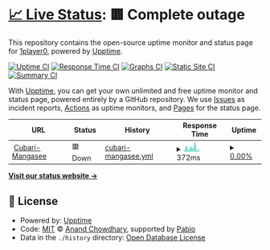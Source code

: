 # [📈 Live Status](https://1player0.github.io/upptimemon): <!--live status--> **🟥 Complete outage**

This repository contains the open-source uptime monitor and status page for [1player0](https://1player0.github.io/upptimemon), powered by [Upptime](https://github.com/upptime/upptime).

[![Uptime CI](https://github.com/1player0/upptimemon/workflows/Uptime%20CI/badge.svg)](https://github.com/1player0/upptimemon/actions?query=workflow%3A%22Uptime+CI%22)
[![Response Time CI](https://github.com/1player0/upptimemon/workflows/Response%20Time%20CI/badge.svg)](https://github.com/1player0/upptimemon/actions?query=workflow%3A%22Response+Time+CI%22)
[![Graphs CI](https://github.com/1player0/upptimemon/workflows/Graphs%20CI/badge.svg)](https://github.com/1player0/upptimemon/actions?query=workflow%3A%22Graphs+CI%22)
[![Static Site CI](https://github.com/1player0/upptimemon/workflows/Static%20Site%20CI/badge.svg)](https://github.com/1player0/upptimemon/actions?query=workflow%3A%22Static+Site+CI%22)
[![Summary CI](https://github.com/1player0/upptimemon/workflows/Summary%20CI/badge.svg)](https://github.com/1player0/upptimemon/actions?query=workflow%3A%22Summary+CI%22)

With [Upptime](https://upptime.js.org), you can get your own unlimited and free uptime monitor and status page, powered entirely by a GitHub repository. We use [Issues](https://github.com/1player0/upptimemon/issues) as incident reports, [Actions](https://github.com/1player0/upptimemon/actions) as uptime monitors, and [Pages](https://1player0.github.io/upptimemon) for the status page.

<!--start: status pages-->
<!-- This summary is generated by Upptime (https://github.com/upptime/upptime) -->
<!-- Do not edit this manually, your changes will be overwritten -->
<!-- prettier-ignore -->
| URL | Status | History | Response Time | Uptime |
| --- | ------ | ------- | ------------- | ------ |
| <img alt="" src="https://icons.duckduckgo.com/ip3/cubari.moe.ico" height="13"> [Cubari-Mangasee](https://cubari.moe/read/mangasee) | 🟥 Down | [cubari-mangasee.yml](https://github.com/1player0/upptimemon/commits/HEAD/history/cubari-mangasee.yml) | <details><summary><img alt="Response time graph" src="./graphs/cubari-mangasee/response-time-week.png" height="20"> 372ms</summary><br><a href="https://1player0.github.io/upptimemon/history/cubari-mangasee"><img alt="Response time 312" src="https://img.shields.io/endpoint?url=https%3A%2F%2Fraw.githubusercontent.com%2F1player0%2Fupptimemon%2FHEAD%2Fapi%2Fcubari-mangasee%2Fresponse-time.json"></a><br><a href="https://1player0.github.io/upptimemon/history/cubari-mangasee"><img alt="24-hour response time 280" src="https://img.shields.io/endpoint?url=https%3A%2F%2Fraw.githubusercontent.com%2F1player0%2Fupptimemon%2FHEAD%2Fapi%2Fcubari-mangasee%2Fresponse-time-day.json"></a><br><a href="https://1player0.github.io/upptimemon/history/cubari-mangasee"><img alt="7-day response time 372" src="https://img.shields.io/endpoint?url=https%3A%2F%2Fraw.githubusercontent.com%2F1player0%2Fupptimemon%2FHEAD%2Fapi%2Fcubari-mangasee%2Fresponse-time-week.json"></a><br><a href="https://1player0.github.io/upptimemon/history/cubari-mangasee"><img alt="30-day response time 336" src="https://img.shields.io/endpoint?url=https%3A%2F%2Fraw.githubusercontent.com%2F1player0%2Fupptimemon%2FHEAD%2Fapi%2Fcubari-mangasee%2Fresponse-time-month.json"></a><br><a href="https://1player0.github.io/upptimemon/history/cubari-mangasee"><img alt="1-year response time 312" src="https://img.shields.io/endpoint?url=https%3A%2F%2Fraw.githubusercontent.com%2F1player0%2Fupptimemon%2FHEAD%2Fapi%2Fcubari-mangasee%2Fresponse-time-year.json"></a></details> | <details><summary><a href="https://1player0.github.io/upptimemon/history/cubari-mangasee">0.00%</a></summary><a href="https://1player0.github.io/upptimemon/history/cubari-mangasee"><img alt="All-time uptime 0.00%" src="https://img.shields.io/endpoint?url=https%3A%2F%2Fraw.githubusercontent.com%2F1player0%2Fupptimemon%2FHEAD%2Fapi%2Fcubari-mangasee%2Fuptime.json"></a><br><a href="https://1player0.github.io/upptimemon/history/cubari-mangasee"><img alt="24-hour uptime 0.00%" src="https://img.shields.io/endpoint?url=https%3A%2F%2Fraw.githubusercontent.com%2F1player0%2Fupptimemon%2FHEAD%2Fapi%2Fcubari-mangasee%2Fuptime-day.json"></a><br><a href="https://1player0.github.io/upptimemon/history/cubari-mangasee"><img alt="7-day uptime 0.00%" src="https://img.shields.io/endpoint?url=https%3A%2F%2Fraw.githubusercontent.com%2F1player0%2Fupptimemon%2FHEAD%2Fapi%2Fcubari-mangasee%2Fuptime-week.json"></a><br><a href="https://1player0.github.io/upptimemon/history/cubari-mangasee"><img alt="30-day uptime 0.00%" src="https://img.shields.io/endpoint?url=https%3A%2F%2Fraw.githubusercontent.com%2F1player0%2Fupptimemon%2FHEAD%2Fapi%2Fcubari-mangasee%2Fuptime-month.json"></a><br><a href="https://1player0.github.io/upptimemon/history/cubari-mangasee"><img alt="1-year uptime 0.00%" src="https://img.shields.io/endpoint?url=https%3A%2F%2Fraw.githubusercontent.com%2F1player0%2Fupptimemon%2FHEAD%2Fapi%2Fcubari-mangasee%2Fuptime-year.json"></a></details>

<!--end: status pages-->

[**Visit our status website →**](https://1player0.github.io/upptimemon)

## 📄 License

- Powered by: [Upptime](https://github.com/upptime/upptime)
- Code: [MIT](./LICENSE) © [Anand Chowdhary](https://anandchowdhary.com), supported by [Pabio](https://pabio.com)
- Data in the `./history` directory: [Open Database License](https://opendatacommons.org/licenses/odbl/1-0/)
